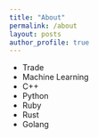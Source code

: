 ```yaml
---
title: "About"
permalink: /about
layout: posts
author_profile: true
---
```


- Trade
- Machine Learning
- C++
- Python
- Ruby
- Rust
- Golang